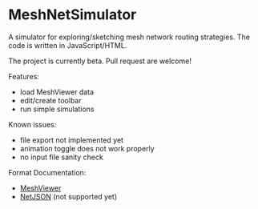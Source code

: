 # MeshNetSimulator

A simulator for exploring/sketching mesh network routing strategies.
The code is written in JavaScript/HTML.

The project is currently beta. Pull request are welcome!

Features:
- load MeshViewer data
- edit/create toolbar
- run simple simulations

Known issues:
- file export not implemented yet
- animation toggle does not work properly
- no input file sanity check

Format Documentation:
- [MeshViewer]()
- [NetJSON](http://netjson.org/rfc.html#rfc.section.5) (not supported yet)
